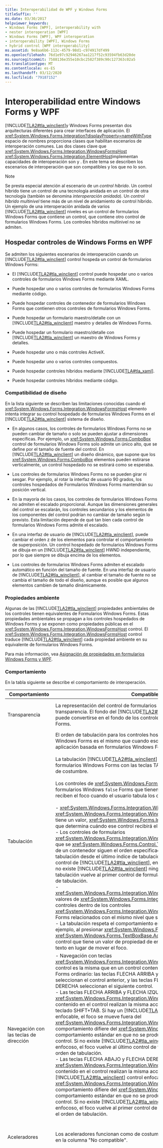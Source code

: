 ```yaml
---
title: Interoperabilidad de WPF y Windows Forms
titleSuffix: ''
ms.date: 03/30/2017
helpviewer_keywords:
- Windows Forms [WPF], interoperability with
- nester interoperation [WPF]
- Windows Forms [WPF], WPF interoperation
- interoperability [WPF], Windows Forms
- hybrid control [WPF interoperability]
ms.assetid: 9e8aa6b6-112c-4579-98d1-c974917df499
ms.openlocfilehash: 76d1e97c92946267aa1217f52c93594fb63d20de
ms.sourcegitcommit: 7588136e355e10cbc2582f389c90c127363c02a5
ms.translationtype: MT
ms.contentlocale: es-ES
ms.lasthandoff: 03/12/2020
ms.locfileid: "79187152"
---
```

# <a name="wpf-and-windows-forms-interoperation"></a>Interoperabilidad entre Windows Forms y WPF
[!INCLUDE[TLA2#tla_winclient](../../../../includes/tla2sharptla-winclient-md.md)]y Windows Forms presentan dos arquitecturas diferentes para crear interfaces de aplicación. El <xref:System.Windows.Forms.Integration?displayProperty=nameWithType> espacio de nombres proporciona clases que habilitan escenarios de interoperación comunes. Las dos clases clave que <xref:System.Windows.Forms.Integration.WindowsFormsHost> <xref:System.Windows.Forms.Integration.ElementHost>implementan capacidades de interoperación son y . En este tema se describen los escenarios de interoperación que son compatibles y los que no lo son.  
  
> [!NOTE]
> Se presta especial atención al escenario de un *control híbrido*. Un control híbrido tiene un control de una tecnología anidada en un control de otra tecnología (también se denomina *interoperación anidada*). Un *control híbrido multinivel* tiene más de un nivel de anidamiento de control híbrido. Un ejemplo de una interoperación anidada de varios [!INCLUDE[TLA2#tla_winclient](../../../../includes/tla2sharptla-winclient-md.md)] niveles es un control de formularios Windows Forms que contiene un control, que contiene otro control de formularios Windows Forms. Los controles híbridos multinivel no se admiten.  

<a name="Windows_Presentation_Foundation_Application_Hosting"></a>
## <a name="hosting-windows-forms-controls-in-wpf"></a>Hospedar controles de Windows Forms en WPF  
 Se admiten los siguientes escenarios de interoperación cuando un [!INCLUDE[TLA2#tla_winclient](../../../../includes/tla2sharptla-winclient-md.md)] control hospeda un control de formularios Windows Forms:  
  
- El [!INCLUDE[TLA2#tla_winclient](../../../../includes/tla2sharptla-winclient-md.md)] control puede hospedar uno o varios controles de formularios Windows Forms mediante XAML.  
  
- Puede hospedar uno o varios controles de formularios Windows Forms mediante código.  
  
- Puede hospedar controles de contenedor de formularios Windows Forms que contienen otros controles de formularios Windows Forms.  
  
- Puede hospedar un formulario maestro/detalle con un [!INCLUDE[TLA2#tla_winclient](../../../../includes/tla2sharptla-winclient-md.md)] maestro y detalles de Windows Forms.  
  
- Puede hospedar un formulario maestro/detalle con [!INCLUDE[TLA2#tla_winclient](../../../../includes/tla2sharptla-winclient-md.md)] un maestro de Windows Forms y detalles.  
  
- Puede hospedar uno o más controles ActiveX.  
  
- Puede hospedar uno o varios controles compuestos.  
  
- Puede hospedar controles híbridos mediante [!INCLUDE[TLA#tla_xaml](../../../../includes/tlasharptla-xaml-md.md)].  
  
- Puede hospedar controles híbridos mediante código.  
  
### <a name="layout-support"></a>Compatibilidad de diseño  
 En la lista siguiente se describen las limitaciones conocidas cuando el <xref:System.Windows.Forms.Integration.WindowsFormsHost> elemento intenta integrar su control hospedado de formularios Windows Forms en el [!INCLUDE[TLA2#tla_winclient](../../../../includes/tla2sharptla-winclient-md.md)] sistema de diseño.  
  
- En algunos casos, los controles de formularios Windows Forms no se pueden cambiar de tamaño o solo se pueden ajustar a dimensiones específicas. Por ejemplo, un <xref:System.Windows.Forms.ComboBox> control de formularios Windows Forms solo admite un único alto, que se define por el tamaño de fuente del control. En [!INCLUDE[TLA2#tla_winclient](../../../../includes/tla2sharptla-winclient-md.md)] un diseño dinámico, que supone que los <xref:System.Windows.Forms.ComboBox> elementos pueden estirarse verticalmente, un control hospedado no se estirará como se esperaba.  
  
- Los controles de formularios Windows Forms no se pueden girar ni sesgar. Por ejemplo, al rotar la interfaz de usuario 90 grados, los controles hospedados de Formularios Windows Forms mantendrán su posición vertical.  
  
- En la mayoría de los casos, los controles de formularios Windows Forms no admiten el escalado proporcional. Aunque las dimensiones generales del control se escalarán, los controles secundarios y los elementos de los componentes del control podrían no cambiar de tamaño según lo previsto. Esta limitación depende de qué tan bien cada control de formularios Windows Forms admite el escalado.  
  
- En una interfaz de usuario de [!INCLUDE[TLA2#tla_winclient](../../../../includes/tla2sharptla-winclient-md.md)], puede cambiar el orden z de los elementos para controlar el comportamiento de superposición. Un control hospedado de formularios Windows Forms se dibuja en un [!INCLUDE[TLA2#tla_winclient](../../../../includes/tla2sharptla-winclient-md.md)] HWND independiente, por lo que siempre se dibuja encima de los elementos.  
  
- Los controles de formularios Windows Forms admiten el escalado automático en función del tamaño de fuente. En una interfaz de usuario de [!INCLUDE[TLA2#tla_winclient](../../../../includes/tla2sharptla-winclient-md.md)], al cambiar el tamaño de fuente no se cambia el tamaño de todo el diseño, aunque es posible que algunos elementos cambien de tamaño dinámicamente.  
  
### <a name="ambient-properties"></a>Propiedades ambiente  
 Algunas de las [!INCLUDE[TLA2#tla_winclient](../../../../includes/tla2sharptla-winclient-md.md)] propiedades ambientales de los controles tienen equivalentes de Formularios Windows Forms. Estas propiedades ambientales se propagan a los controles hospedados de Windows Forms y se exponen como propiedades públicas en el <xref:System.Windows.Forms.Integration.WindowsFormsHost> control. El <xref:System.Windows.Forms.Integration.WindowsFormsHost> control traduce [!INCLUDE[TLA2#tla_winclient](../../../../includes/tla2sharptla-winclient-md.md)] cada propiedad ambiente en su equivalente de formularios Windows Forms.  
  
 Para más información, vea [Asignación de propiedades en formularios Windows Forms y WPF](windows-forms-and-wpf-property-mapping.md).  
  
### <a name="behavior"></a>Comportamiento  
 En la tabla siguiente se describe el comportamiento de interoperación.  
  
|Comportamiento|Compatible|No compatible|  
|--------------|---------------|-------------------|  
|Transparencia|La representación del control de formularios Windows Forms admite transparencia. El fondo del [!INCLUDE[TLA2#tla_winclient](../../../../includes/tla2sharptla-winclient-md.md)] control primario puede convertirse en el fondo de los controles hospedados de Windows Forms.|Algunos controles de formularios Windows Forms no admiten la transparencia. Por ejemplo, <xref:System.Windows.Forms.TextBox> <xref:System.Windows.Forms.ComboBox> los controles y no [!INCLUDE[TLA2#tla_winclient](../../../../includes/tla2sharptla-winclient-md.md)]serán transparentes cuando se hospedan en .|  
|Tabulación|El orden de tabulación para los controles hospedados de formularios Windows Forms es el mismo que cuando esos controles se hospedan en una aplicación basada en formularios Windows Forms.<br /><br /> La tabulación [!INCLUDE[TLA2#tla_winclient](../../../../includes/tla2sharptla-winclient-md.md)] de un control a un control de formularios Windows Forms con las teclas TAB y MAYÚS+TAB funciona como de costumbre.<br /><br /> Los controles de <xref:System.Windows.Forms.Control.TabStop%2A> formularios Windows `false` Forms que tienen un valor de propiedad de no reciben el foco cuando el usuario tabula los controles.<br /><br /> - <xref:System.Windows.Forms.Integration.WindowsFormsHost> Cada control <xref:System.Windows.Forms.Integration.WindowsFormsHost.TabIndex%2A> tiene un valor, <xref:System.Windows.Forms.Integration.WindowsFormsHost> que determina cuándo ese control recibirá el foco.<br />- Los controles de formularios <xref:System.Windows.Forms.Integration.WindowsFormsHost> Windows Forms que se <xref:System.Windows.Forms.Control.TabIndex%2A> encuentran dentro de un contenedor siguen el orden especificado por la propiedad. La tabulación desde el último índice de tabulación sitúa el foco en el siguiente control de [!INCLUDE[TLA2#tla_winclient](../../../../includes/tla2sharptla-winclient-md.md)], en el caso de que haya alguno. Si no existe [!INCLUDE[TLA2#tla_winclient](../../../../includes/tla2sharptla-winclient-md.md)] ningún otro control enfocoso, la tabulación vuelve al primer control de formularios Windows Forms en el orden de tabulación.<br />-   <xref:System.Windows.Forms.Integration.WindowsFormsHost.TabIndex%2A>los valores de <xref:System.Windows.Forms.Integration.WindowsFormsHost> los controles dentro de los controles <xref:System.Windows.Forms.Integration.WindowsFormsHost> de windows Forms relacionados con el mismo nivel que se encuentran en el control.<br />- La tabulación respeta el comportamiento específico del control. Por ejemplo, al presionar <xref:System.Windows.Forms.TextBox> la tecla <xref:System.Windows.Forms.TextBoxBase.AcceptsTab%2A> TAB en `true` un control que tiene un valor de propiedad de entra una ficha en el cuadro de texto en lugar de mover el foco.|No aplicable.|  
|Navegación con las teclas de dirección|- Navegación con teclas <xref:System.Windows.Forms.Integration.WindowsFormsHost> de flecha en el control es la misma que en un control contenedor de formularios Windows Forms ordinario: las teclas FLECHA ARRIBA y FLECHA IZQUIERDA seleccionan el control anterior, y las teclas FLECHA ABAJO y FLECHA DERECHA seleccionan el siguiente control.<br />- Las teclas FLECHA ARRIBA y FLECHA IZQUIERDA del <xref:System.Windows.Forms.Integration.WindowsFormsHost> primer control contenido en el control realizan la misma acción que el método abreviado de teclado SHIFT+TAB. Si hay un [!INCLUDE[TLA2#tla_winclient](../../../../includes/tla2sharptla-winclient-md.md)] control enfocable, el foco se mueve fuera del <xref:System.Windows.Forms.Integration.WindowsFormsHost> control. Este comportamiento difiere del <xref:System.Windows.Forms.ContainerControl> comportamiento estándar en que no se produce ningún ajuste al último control. Si no existe [!INCLUDE[TLA2#tla_winclient](../../../../includes/tla2sharptla-winclient-md.md)] ningún otro control enfocoso, el foco vuelve al último control de formularios Windows Forms en el orden de tabulación.<br />- Las teclas FLECHA ABAJO y FLECHA DERECHA del <xref:System.Windows.Forms.Integration.WindowsFormsHost> último control contenido en el control realizan la misma acción que la tecla TAB. Si hay un [!INCLUDE[TLA2#tla_winclient](../../../../includes/tla2sharptla-winclient-md.md)] control enfocable, el foco se mueve fuera del <xref:System.Windows.Forms.Integration.WindowsFormsHost> control. Este comportamiento difiere del <xref:System.Windows.Forms.ContainerControl> comportamiento estándar en que no se produce ningún ajuste al primer control. Si no existe [!INCLUDE[TLA2#tla_winclient](../../../../includes/tla2sharptla-winclient-md.md)] ningún otro control enfocoso, el foco vuelve al primer control de formularios Windows Forms en el orden de tabulación.|No aplicable.|  
|Aceleradores|Los aceleradores funcionan como de costumbre, excepto donde se indique en la columna "No compatible".|Los aceleradores duplicados entre tecnologías no funcionan como los aceleradores duplicados normales. Cuando un acelerador se duplica entre tecnologías, con al menos uno [!INCLUDE[TLA2#tla_winclient](../../../../includes/tla2sharptla-winclient-md.md)] en un control de formularios Windows Forms y el otro en un control, el control de formularios Windows Forms siempre recibe el acelerador. El foco no alterna entre los controles cuando se presiona el acelerador duplicado.|  
|Teclas de método abreviado|Las teclas de método abreviado funcionan como de costumbre, excepto donde se indique en la columna "No compatible".|- Las teclas de método abreviado de formularios Windows [!INCLUDE[TLA2#tla_winclient](../../../../includes/tla2sharptla-winclient-md.md)] Forms que se controlan en la fase de preprocesamiento siempre tienen prioridad sobre las teclas de método abreviado. Por ejemplo, si <xref:System.Windows.Forms.ToolStrip> tiene un control con las teclas de [!INCLUDE[TLA2#tla_winclient](../../../../includes/tla2sharptla-winclient-md.md)] método abreviado CTRL+S <xref:System.Windows.Forms.ToolStrip> definidas y hay un comando enlazado a CTRL+S, el controlador de control siempre se invoca primero, independientemente del foco.<br />- Las teclas de método abreviado <xref:System.Windows.Forms.Control.KeyDown> de formularios [!INCLUDE[TLA2#tla_winclient](../../../../includes/tla2sharptla-winclient-md.md)]Windows Forms controladas por el evento se procesan en último lugar en . Puede evitar este comportamiento reemplazando el método <xref:System.Windows.Forms.Control.IsInputKey%2A> del control <xref:System.Windows.Forms.Control.PreviewKeyDown> de formularios Windows Forms o controlando el evento. Devuelve `true` desde <xref:System.Windows.Forms.Control.IsInputKey%2A> el método o establece <xref:System.Windows.Forms.PreviewKeyDownEventArgs.IsInputKey%2A?displayProperty=nameWithType> el `true` valor <xref:System.Windows.Forms.Control.PreviewKeyDown> de la propiedad en el controlador de eventos.|  
|AcceptsReturn, AcceptsTab y otros comportamientos específicos del control|Las propiedades que cambian el comportamiento predeterminado del teclado funcionan como <xref:System.Windows.Forms.Control.IsInputKey%2A> de `true`costumbre, suponiendo que el control de formularios Windows Forms invalida el método que se va a devolver .|Los controles de formularios Windows Forms <xref:System.Windows.Forms.Control.KeyDown> que cambian el [!INCLUDE[TLA2#tla_winclient](../../../../includes/tla2sharptla-winclient-md.md)] comportamiento predeterminado del teclado controlando el evento se procesan en último lugar en el control host. Dado que estos controles se procesan en último lugar, pueden dar lugar a un comportamiento inesperado.|  
|Eventos Enter y Leave|Cuando el foco no <xref:System.Windows.Forms.Integration.ElementHost> va al control contenedor, los eventos Enter y Leave <xref:System.Windows.Forms.Integration.WindowsFormsHost> se generan como de costumbre cuando el foco cambia en un único control.|Los eventos Enter and Leave no se generan cuando se producen los siguientes cambios en el foco:<br /><br /> - De dentro <xref:System.Windows.Forms.Integration.WindowsFormsHost> a fuera de un control.<br />- Desde el <xref:System.Windows.Forms.Integration.WindowsFormsHost> exterior hasta el interior de un control.<br />- Fuera <xref:System.Windows.Forms.Integration.WindowsFormsHost> de un control.<br />- Desde un control de <xref:System.Windows.Forms.Integration.WindowsFormsHost> formularios <xref:System.Windows.Forms.Integration.ElementHost> Windows Forms hospedado <xref:System.Windows.Forms.Integration.WindowsFormsHost>en un control a un control hospedado dentro del mismo archivo .|  
|Subprocesamiento múltiple|Se admiten todas las variedades de multithreading.|Tanto los formularios [!INCLUDE[TLA2#tla_winclient](../../../../includes/tla2sharptla-winclient-md.md)] Windows Forms como las tecnologías asumen un modelo de simultaneidad de subproceso único. Durante la depuración, las llamadas a objetos de framework desde otros subprocesos provocarán una excepción para aplicar este requisito.|  
|Seguridad|Todos los escenarios de interoperación requieren plena confianza.|No se permite ningún escenario de interoperación con confianza parcial.|  
|Accesibilidad|Se admiten todos los escenarios de accesibilidad. Los productos de tecnología de asistencia funcionan correctamente cuando se [!INCLUDE[TLA2#tla_winclient](../../../../includes/tla2sharptla-winclient-md.md)] usan para aplicaciones híbridas que contienen formularios Windows Forms y controles.|No aplicable.|  
|Portapapeles|Todas las operaciones del Portapapeles funcionan como de costumbre. Esto incluye cortar y pegar [!INCLUDE[TLA2#tla_winclient](../../../../includes/tla2sharptla-winclient-md.md)] entre formularios Windows Forms y controles.|No aplicable.|  
|Característica de arrastrar y colocar|Todas las operaciones de arrastrar y colocar funcionan como de costumbre. Esto incluye las operaciones entre formularios Windows Forms y [!INCLUDE[TLA2#tla_winclient](../../../../includes/tla2sharptla-winclient-md.md)] controles.|No aplicable.|  
  
<a name="Windows_Forms_Application_Hosting_Windows"></a>
## <a name="hosting-wpf-controls-in-windows-forms"></a>Hospedar controles de WPF en Windows Forms  
 Se admiten los siguientes escenarios de interoperación cuando un control de formularios Windows Forms hospeda un [!INCLUDE[TLA2#tla_winclient](../../../../includes/tla2sharptla-winclient-md.md)] control:  
  
- Hospedar uno o varios controles de [!INCLUDE[TLA2#tla_winclient](../../../../includes/tla2sharptla-winclient-md.md)] mediante código.  
  
- Asociar una hoja de propiedades con uno o varios controles hospedados de [!INCLUDE[TLA2#tla_winclient](../../../../includes/tla2sharptla-winclient-md.md)].  
  
- Hospedar una o varias páginas de [!INCLUDE[TLA2#tla_winclient](../../../../includes/tla2sharptla-winclient-md.md)] en un formulario.  
  
- Iniciar una ventana de [!INCLUDE[TLA2#tla_winclient](../../../../includes/tla2sharptla-winclient-md.md)].  
  
- Hospedar un formulario maestro/detalle con [!INCLUDE[TLA2#tla_winclient](../../../../includes/tla2sharptla-winclient-md.md)] un maestro de Windows Forms y detalles.  
  
- Hospedar un formulario maestro/detalle con un [!INCLUDE[TLA2#tla_winclient](../../../../includes/tla2sharptla-winclient-md.md)] maestro y detalles de Windows Forms.  
  
- Hospedar controles personalizados de [!INCLUDE[TLA2#tla_winclient](../../../../includes/tla2sharptla-winclient-md.md)].  
  
- Hospedar controles híbridos.  
  
### <a name="ambient-properties"></a>Propiedades ambiente  
 Algunas de las propiedades ambientales de los controles de formularios Windows Forms tienen [!INCLUDE[TLA2#tla_winclient](../../../../includes/tla2sharptla-winclient-md.md)] equivalentes. Estas propiedades ambientales se [!INCLUDE[TLA2#tla_winclient](../../../../includes/tla2sharptla-winclient-md.md)] propagan a los controles <xref:System.Windows.Forms.Integration.ElementHost> hospedados y se exponen como propiedades públicas en el control. El <xref:System.Windows.Forms.Integration.ElementHost> control traduce cada propiedad ambiente [!INCLUDE[TLA2#tla_winclient](../../../../includes/tla2sharptla-winclient-md.md)] de formularios Windows Forms a su equivalente.  
  
 Para más información, vea [Asignación de propiedades en formularios Windows Forms y WPF](windows-forms-and-wpf-property-mapping.md).  
  
### <a name="behavior"></a>Comportamiento  
 En la tabla siguiente se describe el comportamiento de interoperación.  
  
|Comportamiento|Compatible|No compatible|  
|--------------|---------------|-------------------|  
|Transparencia|La representación de controles de [!INCLUDE[TLA2#tla_winclient](../../../../includes/tla2sharptla-winclient-md.md)] admite la transparencia. El fondo del control primario de formularios [!INCLUDE[TLA2#tla_winclient](../../../../includes/tla2sharptla-winclient-md.md)] Windows Forms puede convertirse en el fondo de los controles hospedados.|No aplicable.|  
|Subprocesamiento múltiple|Se admiten todas las variedades de multithreading.|Tanto los formularios [!INCLUDE[TLA2#tla_winclient](../../../../includes/tla2sharptla-winclient-md.md)] Windows Forms como las tecnologías asumen un modelo de simultaneidad de subproceso único. Durante la depuración, las llamadas a objetos de framework desde otros subprocesos provocarán una excepción para aplicar este requisito.|  
|Seguridad|Todos los escenarios de interoperación requieren plena confianza.|No se permite ningún escenario de interoperación con confianza parcial.|  
|Accesibilidad|Se admiten todos los escenarios de accesibilidad. Los productos de tecnología de asistencia funcionan correctamente cuando se [!INCLUDE[TLA2#tla_winclient](../../../../includes/tla2sharptla-winclient-md.md)] usan para aplicaciones híbridas que contienen formularios Windows Forms y controles.|No aplicable.|  
|Portapapeles|Todas las operaciones del Portapapeles funcionan como de costumbre. Esto incluye cortar y pegar [!INCLUDE[TLA2#tla_winclient](../../../../includes/tla2sharptla-winclient-md.md)] entre formularios Windows Forms y controles.|No aplicable.|  
|Característica de arrastrar y colocar|Todas las operaciones de arrastrar y colocar funcionan como de costumbre. Esto incluye las operaciones entre formularios Windows Forms y [!INCLUDE[TLA2#tla_winclient](../../../../includes/tla2sharptla-winclient-md.md)] controles.|No aplicable.|  
  
## <a name="see-also"></a>Consulte también

- <xref:System.Windows.Forms.Integration.ElementHost>
- <xref:System.Windows.Forms.Integration.WindowsFormsHost>
- [Tutorial: Hospedar un control de Windows Forms en WPF](walkthrough-hosting-a-windows-forms-control-in-wpf.md)
- [Tutorial: Hospedar un control compuesto de formularios Windows Forms en WPF](walkthrough-hosting-a-windows-forms-composite-control-in-wpf.md)
- [Tutorial: Hospedar un control compuesto de WPF en formularios Windows Forms](walkthrough-hosting-a-wpf-composite-control-in-windows-forms.md)
- [Asignación de propiedades en formularios Windows Forms y WPF](windows-forms-and-wpf-property-mapping.md)
